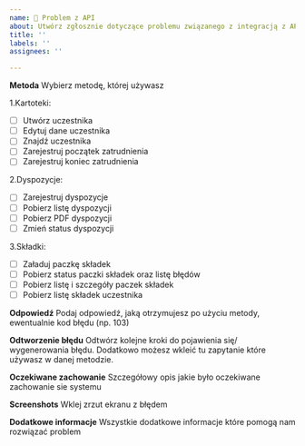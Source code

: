 ```yaml
---
name: 🔧 Problem z API
about: Utwórz zgłosznie dotyczące problemu związanego z integracją z API
title: ''
labels: ''
assignees: ''

---
```


**Metoda**
Wybierz metodę, której używasz

1.Kartoteki:

- [ ] Utwórz uczestnika
- [ ] Edytuj dane uczestnika
- [ ] Znajdź uczestnika
- [ ] Zarejestruj początek zatrudnienia
- [ ] Zarejestruj koniec zatrudnienia

2.Dyspozycje:

- [ ] Zarejestruj dyspozycje
- [ ] Pobierz listę dyspozycji
- [ ] Pobierz PDF dyspozycji
- [ ] Zmień status dyspozycji

3.Składki:

- [ ] Załaduj paczkę składek
- [ ] Pobierz status paczki składek oraz listę błędów
- [ ] Pobierz listę i szczegóły paczek składek
- [ ] Pobierz listę składek uczestnika

**Odpowiedź**
Podaj odpowiedź, jaką otrzymujesz po użyciu metody, ewentualnie kod błędu (np. 103)



**Odtworzenie błędu**
Odtwórz kolejne kroki do pojawienia się/ wygenerowania błędu. Dodatkowo możesz wkleić tu zapytanie które używasz w danej metodzie.



**Oczekiwane zachowanie**
Szczegółowy opis jakie było oczekiwane zachowanie sie systemu



**Screenshots**
Wklej zrzut ekranu z błędem



**Dodatkowe informacje**
Wszystkie dodatkowe informacje które pomogą nam rozwiązać problem
